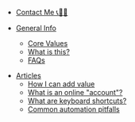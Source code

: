 <!-- * [Copper Key Software Connections](/) -->

<!-- * [Blogs](blogs/README.md) -->
<!-- * [projects](projects/README.md) -->
* [Contact Me 📞📧📅 ](main/contact.md)

* [General Info](main/README.md)
  * [Core Values](main/core_values.md)
  * [What is this?](main/what_is_this.md)
  * [FAQs](main/faqs.md)

<!-- * [Client Stories & Testimonials](client_stories_and_testimonials/README.md) -->

* [Articles](articles/README.md)
    * [How I can add value](articles/what_can_i_do_for_you.md)  
    * [What is an online "account"?](articles/what_is_an_account.md)  
    * [What are keyboard shortcuts?](articles/keyboard_shortcuts.md)  
    * [Common automation pitfalls](articles/common_automation_pitfalls.md)
